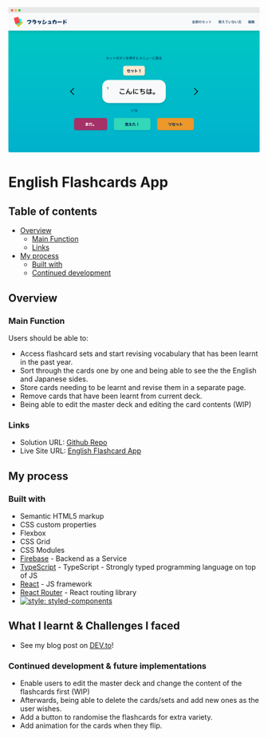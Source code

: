 ![english-flashcard-app](./public/screenshot.png)

# English Flashcards App

## Table of contents

- [Overview](#overview)
  - [Main Function](#main-function)
  - [Links](#links)
- [My process](#my-process)
  - [Built with](#built-with)
  - [Continued development](#continued-development)

## Overview

### Main Function

Users should be able to:
- Access flashcard sets and start revising vocabulary that has been learnt in the past year. 
- Sort through the cards one by one and being able to see the the English and Japanese sides.
- Store cards needing to be learnt and revise them in a separate page.
- Remove cards that have been learnt from current deck.
- Being able to edit the master deck and editing the card contents (WIP)

### Links

- Solution URL: [Github Repo](https://github.com/kebin20/english-flashcards-app)
- Live Site URL: [English Flashcard App](https://english-flashcard.netlify.app/)

## My process

### Built with

- Semantic HTML5 markup
- CSS custom properties
- Flexbox
- CSS Grid
- CSS Modules
- [Firebase](https://firebase.google.com/) - Backend as a Service
- [TypeScript](https://www.typescriptlang.org/) - TypeScript - Strongly typed programming language on top of JS
- [React](https://reactjs.org/) - JS framework
- [React Router](https://reactrouter.com/en/main) - React routing library
- [![style: styled-components](https://img.shields.io/badge/style-%F0%9F%92%85%20styled--components-orange.svg?colorB=daa357&colorA=db748e)](https://github.com/styled-components/styled-components)

## What I learnt & Challenges I faced

- See my blog post on [DEV.to](https://dev.to/kebin20/my-learning-journey-through-my-english-flashcard-project-2odb)!

### Continued development & future implementations

- Enable users to edit the master deck and change the content of the flashcards first (WIP)
 - Afterwards, being able to delete the cards/sets and add new ones as the user wishes.
- Add a button to randomise the flashcards for extra variety.
- Add animation for the cards when they flip. 
